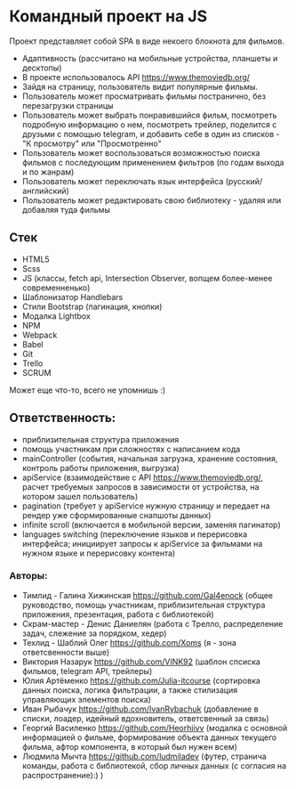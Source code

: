 # Командный проект на JS

Проект представляет собой SPA в виде некоего блокнота для фильмов. 
  - Адаптивность (рассчитано на мобильные устройства, планшеты и десктопы)
  - В проекте использовалось API https://www.themoviedb.org/ 
  - Зайдя на страницу, пользователь видит популярные фильмы.
  - Пользователь может просматривать фильмы постранично, без перезагрузки страницы
  - Пользователь может выбрать понравившийся фильм, посмотреть подробную информацию о нем, посмотреть трейлер, 
  поделится с друзьми с помощью telegram, и добавить себе в один из списков - "К просмотру" или "Просмотренно"
  - Пользователь может воспользоваться возможностью поиска фильмов с последующим применением фильтров (по годам выхода и по жанрам)
  - Пользователь может переключать язык интерфейса (русский/английский)
  - Пользователь может редактировать свою библиотеку - удаляя или добавляя туда фильмы

## Стек
  - HTML5
  - Scss
  - JS (классы, fetch api, Intersection Observer,  вопщем более-менее современненько)
  - Шаблонизатор Handlebars
  - Стили Bootstrap (пагинация, кнопки)
  - Модалка Lightbox
  - NPM
  - Webpack
  - Babel
  - Git
  - Trello
  - SCRUM
  
  Может еще что-то, всего не упомнишь :)

## Ответственность: 
- приблизительная структура приложения
- помощь участникам при сложностях с написанием кода 
- mainController (события, начальная загрузка, хранение состояния, контроль работы приложения, выгрузка) 
- apiService (взаимодействие с API https://www.themoviedb.org/, расчет требуемых запросов в зависимости от устройства, на котором зашел пользователь)
- pagination (требует у apiService нужную страницу и передает на рендер уже сформированные снапшоты данных)
- infinite scroll (включается в мобильной версии, заменяя пагинатор)
- languages switching (переключение языков и перерисовка интерфейса; инициирует запросы к apiService за фильмами на нужном языке и перерисовку контента)

### Авторы:
  - Тимлид - Галина Хижинская https://github.com/Gal4enock (общее руководство, помощь участникам, приблизительная структура приложения, презентация, работа с библиотекой)
  - Скрам-мастер - Денис Даниелян (работа с Трелло, распределение задач, слежение за порядком, хедер)
  - Техлид - Шаблий Олег https://github.com/Xoms (я - зона ответсвенности выше)
  - Виктория Назарук https://github.com/VINK92 (шаблон спсиска фильмов, telegram API, трейлеры)
  - Юлия Артёменко https://github.com/Julia-itcourse (сортировка данных поиска, логика фильтрации, а также стилизация управляющих элементов поиска)
  - Иван Рыбачук https://github.com/IvanRybachuk (добавление в списки, лоадер, идейный вдохновитель, ответсвенный за связь) 
  - Георгий Василенко https://github.com/Heorhiivv (модалка с основной информацией о фильме, формирование объекта данных текущего фильма, афтор компонента, в который был нужен всем)
  - Людмила Мычта https://github.com/ludmiladev (футер, странича команды, работа с библиотекой, сбор личных данных (с согласия на распространение):) )
  
